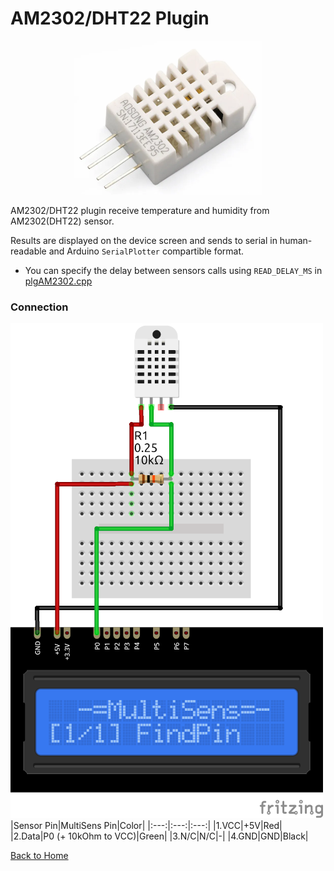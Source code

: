 # AM2302/DHT22 Plugin
<p align="center"><img src="AM2302.png"/></p>

AM2302/DHT22 plugin receive temperature and humidity from AM2302(DHT22) sensor.

Results are displayed on the device screen and sends to serial in human-readable and 
Arduino `SerialPlotter` compartible format.

* You can specify the delay between sensors calls using `READ_DELAY_MS` 
  in [plgAM2302.cpp](/plgAM2302.cpp)


### Connection
![AM2302Connection](AM2302-CONN.png)
|Sensor Pin|MultiSens Pin|Color|
|:---:|:---:|:---:|
|1.VCC|+5V|Red|
|2.Data|P0 (+ 10kOhm to VCC)|Green|
|3.N/C|N/C|-|
|4.GND|GND|Black|




[Back to Home](/#supported-devices)

